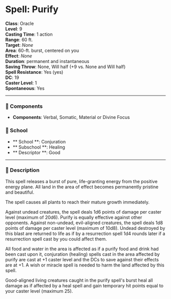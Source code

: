 
# Spell: Purify
**Class**: Oracle  
**Level**: 9  
**Casting Time**: 1 action  
**Range**: 60 ft.  
**Target**: _None_  
**Area**: 60-ft. burst, centered on you  
**Effect**: _None_  
**Duration**: permanent and instantaneous  
**Saving Throw**: None, Will half (+9 vs. None and Will half)  
**Spell Resistance**: Yes (yes)  
**DC**: 19  
**Caster Level**: 1  
**Spontaneous**: Yes

---

### 🔮 Components
- **Components**: Verbal, Somatic, Material or Divine Focus

### 🏫 School
- ** School **: Conjuration
- ** Subschool **: Healing
- ** Descriptor **: Good
---

### 📜 Description
This spell releases a burst of pure, life-granting energy from the positive energy plane. All land in the area of effect becomes permanently pristine and beautiful. 

The spell causes all plants to reach their mature growth immediately. 

Against undead creatures, the spell deals 1d6 points of damage per caster level (maximum of 20d6). Purify is equally effective against other opponents. Against non-undead, evil-aligned creatures, the spell deals 1d8 points of damage per caster level (maximum of 10d8). Undead destroyed by this blast are returned to life as if by a resurrection spell 1d4 rounds later if a resurrection spell cast by you could affect them. 

All food and water in the area is affected as if a purify food and drink had been cast upon it, conjuration (healing) spells cast in the area affected by purify are cast at +1 caster level and the DCs to save against their effects are at +1. A wish or miracle spell is needed to harm the land affected by this spell. 

Good-aligned living creatures caught in the purify spell's burst heal all damage as if affected by a heal spell and gain temporary hit points equal to your caster level (maximum 25).
